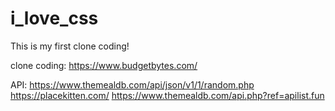 # i_love_css
This is my first clone coding!

clone coding: https://www.budgetbytes.com/

API:
https://www.themealdb.com/api/json/v1/1/random.php
https://placekitten.com/
https://www.themealdb.com/api.php?ref=apilist.fun